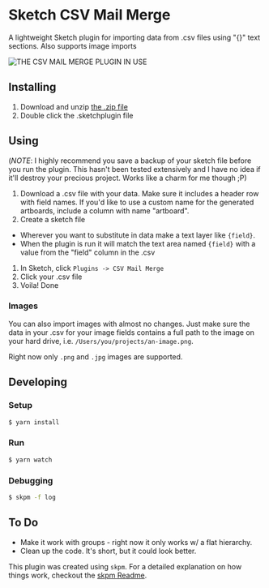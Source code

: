 # Sketch CSV Mail Merge

A lightweight Sketch plugin for importing data from .csv files using "{}" text sections. Also supports image imports

![THE CSV MAIL MERGE PLUGIN IN USE](https://github.com/jdwolk/sketch-csv-mailmerge/raw/master/assets/csv-to-mailmerge.gif)


## Installing

1. Download and unzip [the .zip file](https://github.com/jdwolk/sketch-csv-mailmerge/releases/latest)
1. Double click the .sketchplugin file

## Using

(*NOTE*: I highly recommend you save a backup of your sketch file before you run the plugin. This hasn't been tested extensively and I have no idea if it'll destroy your precious project. Works like a charm for me though ;P)

1. Download a .csv file with your data. Make sure it includes a header row with field names. If you'd like to use a custom name for the generated artboards, include a column with name "artboard".
1. Create a sketch file
  * Wherever you want to substitute in data make a text layer like `{field}`.
  * When the plugin is run it will match the text area named `{field}` with a value from the "field" column in the .csv
1. In Sketch, click `Plugins -> CSV Mail Merge`
1. Click your .csv file
1. Voila! Done

### Images

You can also import images with almost no changes. Just make sure the data in your .csv for your image fields contains a full path to the image on your hard drive, i.e. `/Users/you/projects/an-image.png`.

Right now only `.png` and `.jpg` images are supported.

## Developing

### Setup
```bash
$ yarn install
```

### Run
```bash
$ yarn watch
```

### Debugging

```bash
$ skpm -f log
```

## To Do

* Make it work with groups - right now it only works w/ a flat hierarchy.
* Clean up the code. It's short, but it could look better.

This plugin was created using `skpm`. For a detailed explanation on how things work, checkout the [skpm Readme](https://github.com/skpm/skpm/blob/master/README.md).
